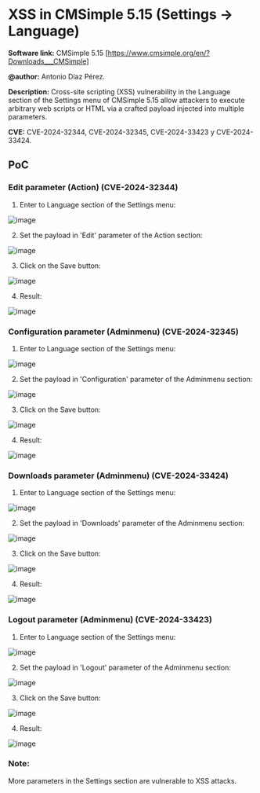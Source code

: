 # XSS in CMSimple 5.15 (Settings -> Language)
**Software link:** CMSimple 5.15 [https://www.cmsimple.org/en/?Downloads___CMSimple]

**@author:** Antonio Díaz Pérez.

**Description:** Cross-site scripting (XSS) vulnerability in the Language section of the Settings menu of CMSimple 5.15 allow attackers to execute arbitrary web scripts or HTML via a crafted payload injected into multiple parameters.

**CVE:** CVE-2024-32344, CVE-2024-32345, CVE-2024-33423 y CVE-2024-33424.

## PoC
### Edit parameter (Action) (CVE-2024-32344)
1. Enter to Language section of the Settings menu:

![image](https://github.com/adiapera/xss_language_cmsimple_5.15/assets/165512291/6036e7d4-899f-4dc4-9aa6-a60c859718b2)

2. Set the payload in 'Edit' parameter of the Action section:

![image](https://github.com/adiapera/xss_language_cmsimple_5.15/assets/165512291/9d69b954-073a-49d3-a1fa-daaf07bc7376)

3. Click on the Save button:

![image](https://github.com/adiapera/xss_language_cmsimple_5.15/assets/165512291/38e7ba88-b9cd-4ba7-a83c-23bfd886cb77)

4. Result:

![image](https://github.com/adiapera/xss_language_cmsimple_5.15/assets/165512291/5fe39eee-c246-4aa8-abed-7bf7ea51f9fa)

### Configuration parameter (Adminmenu) (CVE-2024-32345)
1. Enter to Language section of the Settings menu:

![image](https://github.com/adiapera/xss_language_cmsimple_5.15/assets/165512291/6036e7d4-899f-4dc4-9aa6-a60c859718b2)

2. Set the payload in 'Configuration' parameter of the Adminmenu section:

![image](https://github.com/adiapera/xss_language_cmsimple_5.15/assets/165512291/5301952b-c67b-4815-9f08-750f8efa0695)

3. Click on the Save button:

![image](https://github.com/adiapera/xss_language_cmsimple_5.15/assets/165512291/38e7ba88-b9cd-4ba7-a83c-23bfd886cb77)

4. Result:

![image](https://github.com/adiapera/xss_language_cmsimple_5.15/assets/165512291/8e54abd2-cd96-429e-8160-6f1ef4c07953)

### Downloads parameter (Adminmenu) (CVE-2024-33424)
1. Enter to Language section of the Settings menu:

![image](https://github.com/adiapera/xss_language_cmsimple_5.15/assets/165512291/6036e7d4-899f-4dc4-9aa6-a60c859718b2)

2. Set the payload in 'Downloads' parameter of the Adminmenu section:

![image](https://github.com/adiapera/xss_language_cmsimple_5.15/assets/165512291/26841937-3e3e-4a07-be83-094466c111e9)

3. Click on the Save button:

![image](https://github.com/adiapera/xss_language_cmsimple_5.15/assets/165512291/38e7ba88-b9cd-4ba7-a83c-23bfd886cb77)

4. Result:

![image](https://github.com/adiapera/xss_language_cmsimple_5.15/assets/165512291/bef1bb69-1c1c-4af3-ae4b-0fe60f736bfa)


### Logout parameter (Adminmenu) (CVE-2024-33423)
1. Enter to Language section of the Settings menu:

![image](https://github.com/adiapera/xss_language_cmsimple_5.15/assets/165512291/6036e7d4-899f-4dc4-9aa6-a60c859718b2)

2. Set the payload in 'Logout' parameter of the Adminmenu section:

![image](https://github.com/adiapera/xss_language_cmsimple_5.15/assets/165512291/edf00cec-85f0-4a33-805a-b7c763db662a)

3. Click on the Save button:

![image](https://github.com/adiapera/xss_language_cmsimple_5.15/assets/165512291/38e7ba88-b9cd-4ba7-a83c-23bfd886cb77)

4. Result:

![image](https://github.com/adiapera/xss_language_cmsimple_5.15/assets/165512291/26b30f0e-b194-47d1-9cff-0aa906259243)

### Note:
More parameters in the Settings section are vulnerable to XSS attacks.








